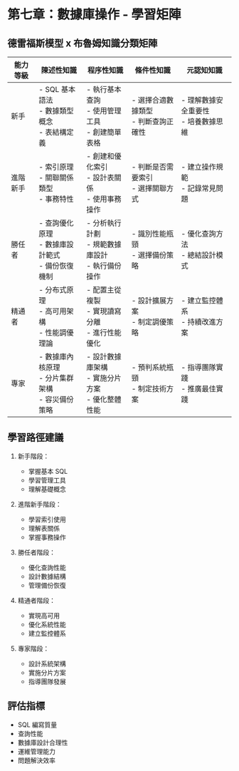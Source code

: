 # 第七章：數據庫操作 - 學習矩陣

## 德雷福斯模型 x 布魯姆知識分類矩陣

| 能力等級 | 陳述性知識 | 程序性知識 | 條件性知識 | 元認知知識 |
|---------|-----------|------------|------------|------------|
| 新手 | - SQL 基本語法<br>- 數據類型概念<br>- 表結構定義 | - 執行基本查詢<br>- 使用管理工具<br>- 創建簡單表格 | - 選擇合適數據類型<br>- 判斷查詢正確性 | - 理解數據安全重要性<br>- 培養數據思維 |
| 進階新手 | - 索引原理<br>- 關聯關係類型<br>- 事務特性 | - 創建和優化索引<br>- 設計表關係<br>- 使用事務操作 | - 判斷是否需要索引<br>- 選擇關聯方式 | - 建立操作規範<br>- 記錄常見問題 |
| 勝任者 | - 查詢優化原理<br>- 數據庫設計範式<br>- 備份恢復機制 | - 分析執行計劃<br>- 規範數據庫設計<br>- 執行備份操作 | - 識別性能瓶頸<br>- 選擇備份策略 | - 優化查詢方法<br>- 總結設計模式 |
| 精通者 | - 分布式原理<br>- 高可用架構<br>- 性能調優理論 | - 配置主從複製<br>- 實現讀寫分離<br>- 進行性能優化 | - 設計擴展方案<br>- 制定調優策略 | - 建立監控體系<br>- 持續改進方案 |
| 專家 | - 數據庫內核原理<br>- 分片集群架構<br>- 容災備份策略 | - 設計數據庫架構<br>- 實施分片方案<br>- 優化整體性能 | - 預判系統瓶頸<br>- 制定技術方案 | - 指導團隊實踐<br>- 推廣最佳實踐 |

## 學習路徑建議

1. 新手階段：
   - 掌握基本 SQL
   - 學習管理工具
   - 理解基礎概念

2. 進階新手階段：
   - 學習索引使用
   - 理解表關係
   - 掌握事務操作

3. 勝任者階段：
   - 優化查詢性能
   - 設計數據結構
   - 管理備份恢復

4. 精通者階段：
   - 實現高可用
   - 優化系統性能
   - 建立監控體系

5. 專家階段：
   - 設計系統架構
   - 實施分片方案
   - 指導團隊發展

## 評估指標

- SQL 編寫質量
- 查詢性能
- 數據庫設計合理性
- 運維管理能力
- 問題解決效率 